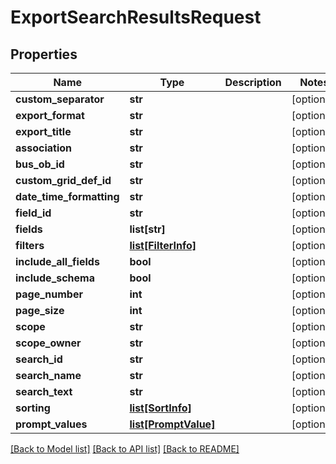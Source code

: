# ExportSearchResultsRequest

## Properties
Name | Type | Description | Notes
------------ | ------------- | ------------- | -------------
**custom_separator** | **str** |  | [optional] 
**export_format** | **str** |  | [optional] 
**export_title** | **str** |  | [optional] 
**association** | **str** |  | [optional] 
**bus_ob_id** | **str** |  | [optional] 
**custom_grid_def_id** | **str** |  | [optional] 
**date_time_formatting** | **str** |  | [optional] 
**field_id** | **str** |  | [optional] 
**fields** | **list[str]** |  | [optional] 
**filters** | [**list[FilterInfo]**](FilterInfo.md) |  | [optional] 
**include_all_fields** | **bool** |  | [optional] 
**include_schema** | **bool** |  | [optional] 
**page_number** | **int** |  | [optional] 
**page_size** | **int** |  | [optional] 
**scope** | **str** |  | [optional] 
**scope_owner** | **str** |  | [optional] 
**search_id** | **str** |  | [optional] 
**search_name** | **str** |  | [optional] 
**search_text** | **str** |  | [optional] 
**sorting** | [**list[SortInfo]**](SortInfo.md) |  | [optional] 
**prompt_values** | [**list[PromptValue]**](PromptValue.md) |  | [optional] 

[[Back to Model list]](../README.md#documentation-for-models) [[Back to API list]](../README.md#documentation-for-api-endpoints) [[Back to README]](../README.md)


